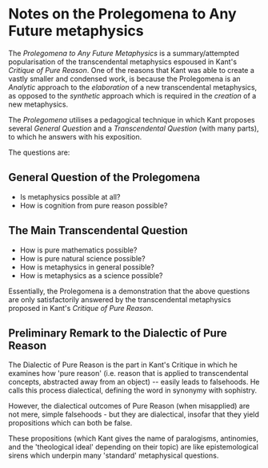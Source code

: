# Notes on the Prolegomena to Any Future metaphysics
The *Prolegomena to Any Future Metaphysics* is a summary/attempted popularisation of the transcendental metaphysics espoused in Kant's *Critique of Pure Reason*. One of the reasons that Kant was able to create a vastly smaller and condensed work, is because the Prolegomena is an *Analytic* approach to the *elaboration* of a new transcendental metaphysics, as opposed to the *synthetic* approach which is required in the *creation* of a new metaphysics.

The *Prolegomena* utilises a pedagogical technique in which Kant proposes several *General Question* and a *Transcendental Question* (with many parts), to which he answers with his exposition.

The questions are:

## General Question of the Prolegomena
* Is metaphysics possible at all?
* How is cognition from pure reason possible?

## The Main Transcendental Question
* How is pure mathematics possible?
* How is pure natural science possible?
* How is metaphysics in general possible?
* How is metaphysics as a science possible?

Essentially, the Prolegomena is a demonstration that the above questions are only satisfactorily answered by the transcendental metaphysics proposed in Kant's *Critique of Pure Reason*.

## Preliminary Remark to the Dialectic of Pure Reason
The Dialectic of Pure Reason is the part in Kant's Critique in which he examines how 'pure reason' (i.e. reason that is applied to transcendental concepts, abstracted away from an object) -- easily leads to falsehoods. He calls this process dialectical, defining the word in synonymy with sophistry.

However, the dialectical outcomes of Pure Reason (when misapplied) are not mere, simple falsehoods - but they are dialectical, insofar that they yield propositions which can both be false.

These propositions (which Kant gives the name of paralogisms, antinomies, and the 'theological ideal' depending on their topic) are like epistemological sirens which underpin many 'standard' metaphysical questions.

